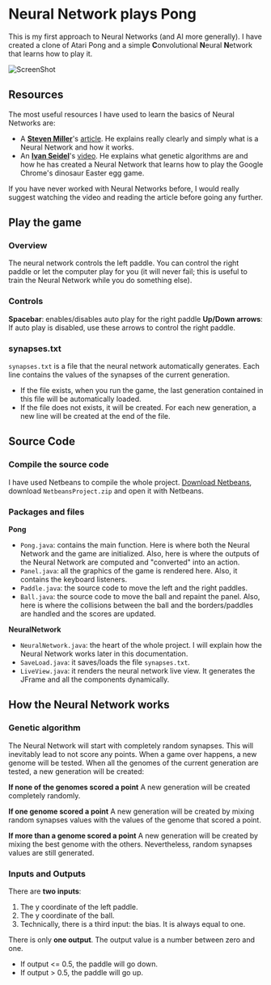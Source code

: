 # Neural Network plays Pong
This is my first approach to Neural Networks (and AI more generally). I have created a clone of Atari Pong and a simple **C**onvolutional **N**eural **N**etwork that learns how to play it.

![ScreenShot](http://i.imgur.com/e8b6W65.png)

## Resources
The most useful resources I have used to learn the basics of Neural Networks are:
* A **[Steven Miller](http://stevenmiller888.github.io/)**'s [article](http://stevenmiller888.github.io/mind-how-to-build-a-neural-network/). He explains really clearly and simply what is a Neural Network and how it works.
* An **[Ivan Seidel](https://github.com/ivanseidel)**'s [video](https://www.youtube.com/watch?v=P7XHzqZjXQs). He explains what genetic algorithms are and how he has created a Neural Network that learns how to play the Google Chrome's dinosaur Easter egg game.

If you have never worked with Neural Networks before, I would really suggest watching the video and reading the article before going any further.

## Play the game
### Overview
The neural network controls the left paddle. You can control the right paddle or let the computer play for you (it will never fail; this is useful to train the Neural Network while you do something else).

### Controls
**Spacebar**: enables/disables auto play for the right paddle
**Up/Down arrows**: If auto play is disabled, use these arrows to control the right paddle.

### synapses.txt
`synapses.txt` is a file that the neural network automatically generates. Each line contains the values of the synapses of the current generation.
* If the file exists, when you run the game, the last generation contained in this file will be automatically loaded.
* If the file does not exists, it will be created. For each new generation, a new line will be created at the end of the file.

## Source Code
### Compile the source code
I have used Netbeans to compile the whole project. [Download Netbeans](https://netbeans.org/downloads/), download `NetbeansProject.zip` and open it with Netbeans.

### Packages and files
**Pong**
* `Pong.java`: contains the main function. Here is where both the Neural Network and the game are initialized. Also, here is where the outputs of the Neural Network are computed and "converted" into an action.
* `Panel.java`: all the graphics of the game is rendered here. Also, it contains the keyboard listeners.
* `Paddle.java`: the source code to move the left and the right paddles.
* `Ball.java`: the source code to move the ball and repaint the panel. Also, here is where the collisions between the ball and the borders/paddles are handled and the scores are updated.

**NeuralNetwork**
* `NeuralNetwork.java`: the heart of the whole project. I will explain how the Neural Network works later in this documentation.
* `SaveLoad.java`: it saves/loads the file `synapses.txt`.
* `LiveView.java`: it renders the neural network live view. It generates the JFrame and all the components dynamically.

## How the Neural Network works
### Genetic algorithm
The Neural Network will start with completely random synapses. This will inevitably lead to not score any points. When a game over happens, a new genome will be tested. When all the genomes of the current generation are tested, a new generation will be created:

**If none of the genomes scored a point**
A new generation will be created completely randomly.

**If one genome scored a point**
A new generation will be created by mixing random synapses values with the values of the genome that scored a point.

**If more than a genome scored a point**
 A new generation will be created by mixing the best genome with the others. Nevertheless, random synapses values are still generated.

### Inputs and Outputs
There are **two inputs**:
1. The y coordinate of the left paddle.
2. The y coordinate of the ball.
3. Technically, there is a third input: the bias. It is always equal to one.

There is only **one output**. The output value is a number between zero and one.
* If output <= 0.5, the paddle will go down.
* If output > 0.5, the paddle will go up.